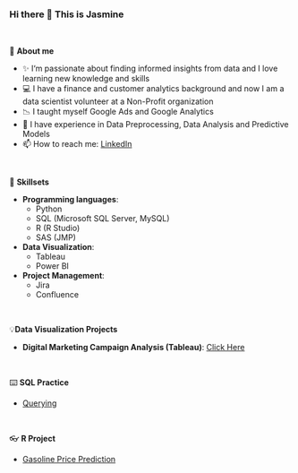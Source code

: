 ### Hi there 👋 This is Jasmine
<br />

🌾 **About me**
- ✨ I‘m passionate about finding informed insights from data and I love learning new knowledge and skills
- 💻 I have a finance and customer analytics background and now I am a data scientist volunteer at a Non-Profit organization
- 📉 I taught myself Google Ads and Google Analytics
- 🤖 I have experience in Data Preprocessing, Data Analysis and Predictive Models
- 📫 How to reach me: [LinkedIn](https://www.linkedin.com/in/simingluo816) 

<br />

🧰 **Skillsets**
- **Programming languages**:
  - Python
  - SQL (Microsoft SQL Server, MySQL)
  - R (R Studio)
  - SAS (JMP)
- **Data Visualization**:
  - Tableau
  - Power BI
- **Project Management**:
  - Jira
  - Confluence

<br />

💡**Data Visualization Projects**
- **Digital Marketing Campaign Analysis (Tableau)**: [Click Here](https://public.tableau.com/views/DigitalMarketingAnalysis_16987948353460/Story1?:language=en-US&:display_count=n&:origin=viz_share_link)

<br />

⌨️ **SQL Practice**
- [Querying](https://github.com/Jsimingluo/SQL/tree/main/Querying)

<br />

👓 **R Project**
- [Gasoline Price Prediction](https://github.com/Jsimingluo/R)


